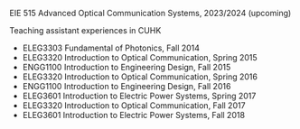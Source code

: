 EIE 515 Advanced Optical Communication Systems, 2023/2024 (upcoming)

Teaching assistant experiences in CUHK
*	ELEG3303 Fundamental of Photonics, Fall 2014
*	ELEG3320 Introduction to Optical Communication, Spring 2015
*	ENGG1100 Introduction to Engineering Design, Fall 2015
*	ELEG3320 Introduction to Optical Communication, Spring 2016
*	ENGG1100 Introduction to Engineering Design, Fall 2016
*	ELEG3601 Introduction to Electric Power Systems, Spring 2017
*	ELEG3320 Introduction to Optical Communication, Fall 2017
*	ELEG3601 Introduction to Electric Power Systems, Fall 2018
